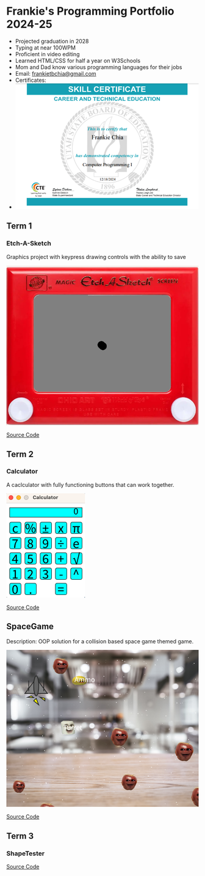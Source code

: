 # Frankie's Programming Portfolio 2024-25
* Projected graduation in 2028
* Typing at near 100WPM
* Proficient in video editing
* Learned HTML/CSS for half a year on W3Schools
* Mom and Dad know various programming languages for their jobs
* Email: frankietbchia@gmail.com
* Certificates:
* ![Running App](https://github.com/Fronkthechonk/programmingportfolio/blob/main/images/Screenshot%202025-01-13%20at%2011.27.17%20AM.png?raw=true)

## Term 1
### Etch-A-Sketch
Graphics project with keypress drawing controls with the ability to save

![Running App](https://github.com/Fronkthechonk/programmingportfolio/blob/main/images/etch.png?raw=true)

[Source Code](https://github.com/Fronkthechonk/programmingportfolio/blob/main/src/term1/Etch_a_Sketch/Etch_a_Sketch.pde)

## Term 2
### Calculator
A caclculator with fully functioning buttons that can work together. 

![Running App](https://github.com/Fronkthechonk/programmingportfolio/blob/main/images/calc.png?raw=true) 

[Source Code](https://github.com/Fronkthechonk/programmingportfolio/blob/main/src/term1/Etch_a_Sketch/Etch_a_Sketch.pde)

## SpaceGame
Description: OOP solution for a collision based space game themed game.

![Running App](https://github.com/Fronkthechonk/programmingportfolio/blob/main/images/Screenshot%202024-12-02%20at%2011.33.02%20AM.png?raw=true) 

[Source Code](https://github.com/Fronkthechonk/programmingportfolio/tree/main/src/term2/Final%20Space%20Game?)

## Term  3
### ShapeTester

[Source Code]()
